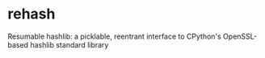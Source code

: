 # rehash
Resumable hashlib: a picklable, reentrant interface to CPython's OpenSSL-based hashlib standard library
